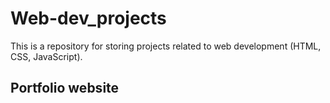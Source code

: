 # Web-dev_projects
This is a repository for storing projects related to web development (HTML, CSS, JavaScript). 
## Portfolio website
